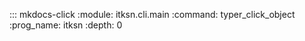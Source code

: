 <!-- prettier-ignore -->
::: mkdocs-click
    :module: itksn.cli.main
    :command: typer_click_object
    :prog_name: itksn
    :depth: 0
